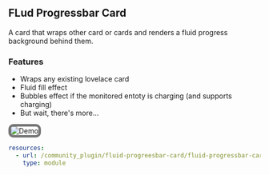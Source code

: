 ## FLud Progressbar Card

A card that wraps other card or cards and renders a fluid progress background behind them.

### Features

- Wraps any existing lovelace card
- Fluid fill effect
- Bubbles effect if the monitored entoty is charging (and supports charging)
- But wait, there's more...

<img style="border: 5px solid #767676;border-radius: 10px;box-sizing: border-box;" src="https://github.com/swingerman/fluid-progress-bar-card/blob/master/docs/assets/grid-card.jpg?raw=true" alt="Demo">

```yaml
resources:
  - url: /community_plugin/fluid-progreesbar-card/fluid-progressbar-card.js
    type: module
```
